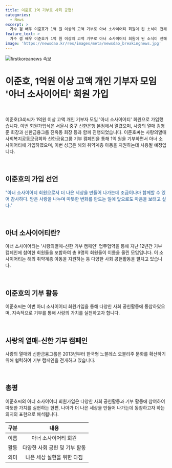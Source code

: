 ```yaml
---
title: 이준호 1억 기부로 사회 공헌!
categories:
  - News
excerpt: >
  가수 겸 배우 이준호가 1억 원 이상의 고액 기부로 아너 소사이어티 회원이 된 소식이 전해졌다. 이씨는 사랑의 열매와 신한금융그룹 기부 캠페인을 통해 1억 원을 약정하고, 이 금액은 해외 취약계층 아동을 지원하는 데 사용될 예정이다. 이에 대해 이씨는 더 나은 세상을 만들기 위해 함께할 수 있어 감사하며, 받은 사랑을 나누며 따뜻한 변화를 만드는 일에 앞으로도 마음을 다할 것이라고 밝혔다. 이씨를 포함해 아너 소사이어티 회원은 총 9명으로, 사랑의 열매와 신한금융그룹은 2013년부터 기부 캠페인 협약을 통해 한국형 노블레스 오블리주 문화를 확산하고 있다.
feature_text: >
  가수 겸 배우 이준호가 1억 원 이상의 고액 기부로 아너 소사이어티 회원이 된 소식이 전해졌다. 이씨는 사랑의 열매와 신한금융그룹 기부 캠페인을 통해 1억 원을 약정하고, 이 금액은 해외 취약계층 아동을 지원하는 데 사용될 예정이다. 이에 대해 이씨는 더 나은 세상을 만들기 위해 함께할 수 있어 감사하며, 받은 사랑을 나누며 따뜻한 변화를 만드는 일에 앞으로도 마음을 다할 것이라고 밝혔다. 이씨를 포함해 아너 소사이어티 회원은 총 9명으로, 사랑의 열매와 신한금융그룹은 2013년부터 기부 캠페인 협약을 통해 한국형 노블레스 오블리주 문화를 확산하고 있다.
image: 'https://newsdao.kr/res/images/meta/newsdao_breakingnews.jpg'
---
```


<p><img src="https://newsdao.kr/res/images/meta/newsdao_breakingnews.jpg" alt="firstkoreanews 속보" /></p>

<h1>이준호, 1억원 이상 고액 개인 기부자 모임 '아너 소사이어티' 회원 가입</h1>

<p data-ke-size="size16">&nbsp;</p>

<p>이준호(34)씨가 1억원 이상 고액 개인 기부자 모임 '아너 소사이어티' 회원으로 가입했습니다. 이번 회원가입식은 서울시 중구 신한은행 본점에서 열렸으며, 사랑의 열매 김병준 회장과 신한금융그룹 진옥동 회장 등과 함께 진행되었습니다. 이준호씨는 사랑의열매 사회복지공동모금회와 신한금융그룹 기부 캠페인을 통해 1억 원을 기부하면서 아너 소사이어티에 가입하였으며, 이번 성금은 해외 취약계층 아동을 지원하는데 사용될 예정입니다.</p>

<p data-ke-size="size16">&nbsp;</p>

<h2 data-ke-size="size26">이준호의 가입 선언</h2>

<p><span style="color: #1a5490;">"아너 소사이어티 회원으로서 더 나은 세상을 만들어 나가는데 조금이나마 함께할 수 있어 감사하다. 받은 사랑을 나누며 따뜻한 변화를 만드는 일에 앞으로도 마음을 보태고 싶다."</span></p>

<p data-ke-size="size16">&nbsp;</p>

<h2 data-ke-size="size26">아너 소사이어티란?</h2>

<p>아너 소사이어티는 '사랑의열매-신한 기부 캠페인' 업무협약을 통해 지난 12년간 기부 캠페인에 참여한 회원들을 포함하여 총 9명의 회원들이 이름을 올린 모임입니다. 이 소사이어티는 해외 취약계층 아동을 지원하는 등 다양한 사회 공헌활동을 펼치고 있습니다.</p>

<p data-ke-size="size16">&nbsp;</p>

<h2 data-ke-size="size26">이준호의 기부 활동</h2>

<p>이준호씨는 이번 아너 소사이어티 회원가입을 통해 다양한 사회 공헌활동에 동참하였으며, 지속적으로 기부를 통해 사랑의 가치를 실천하고자 합니다.</p>

<p data-ke-size="size16">&nbsp;</p>

<h2 data-ke-size="size26">사랑의 열매-신한 기부 캠페인</h2>

<p>사랑의 열매와 신한금융그룹은 2013년부터 한국형 노블레스 오블리주 문화를 확산하기 위해 협력하여 기부 캠페인을 전개하고 있습니다.</p>

<p data-ke-size="size16">&nbsp;</p>

<h2 data-ke-size="size26">총평</h2>

<p>이준호씨의 아너 소사이어티 회원가입은 다양한 사회 공헌활동과 기부 활동에 참여하여 따뜻한 가치를 실현하는 한편, 나아가 더 나은 세상을 만들어 나가는데 동참하고자 하는 의지의 표현으로 해석됩니다.</p>

<table>
<thead>
<tr>
<th style="text-align: center;">구분</th>
<th style="text-align: center;">내용</th>
</tr>
</thead>
<tbody>
<tr>
<td style="text-align: center;">이름</td>
<td style="text-align: center;">아너 소사이어티 회원</td>
</tr>
<tr>
<td style="text-align: center;">활동</td>
<td style="text-align: center;">다양한 사회 공헌 및 기부 활동</td>
</tr>
<tr>
<td style="text-align: center;">의미</td>
<td style="text-align: center;">나은 세상 실현을 위한 다짐</td>
</tr>
</tbody>
</table>

<p data-ke-size="size16">&nbsp;</p>

